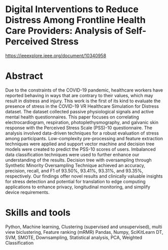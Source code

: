 # Digital Interventions to Reduce Distress Among Frontline Health Care Providers: Analysis of Self-Perceived Stress

https://ieeexplore.ieee.org/document/10340958

# Abstract
Due to the constraints of the COVID-19 pandemic, healthcare workers have reported behaving in ways that are contrary to their values, which may result in distress and injury. This work is the first of its kind to evaluate the presence of stress in the COVID-19 VR Healthcare Simulation for Distress dataset. The dataset collected passive physiological signals and active mental health questionnaires. This paper focuses on correlating electrocardiogram, respiration, photoplethysmography, and galvanic skin response with the Perceived Stress Scale (PSS)-10 questionnaire. The analysis involved data-driven techniques for a robust evaluation of stress among participants. Low-complexity pre-processing and feature extraction techniques were applied and support vector machine and decision tree models were created to predict the PSS-10 scores of users. Imbalanced data classification techniques were used to further enhance our understanding of the results. Decision tree with oversampling through Synthetic Minority Oversampling Technique achieved an accuracy, precision, recall, and F1 of 93.50%, 93.41%, 93.31%, and 93.35%, respectively. Our findings offer novel results and clinically valuable insights for stress detection and potential for translation to edge computing applications to enhance privacy, longitudinal monitoring, and simplify device requirements.

# Skills and tools
Python, Machine learning, Clustering (supervised and unsupervised), multi view biclustering, Feature ranking (mRMR)
Pandas, Numpy, SciKitLearn
DT, SVM, SMOTE, Downsampling, Statistical analysis, PCA, Weighted Classification
